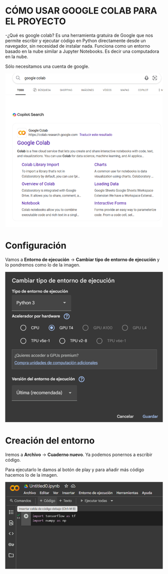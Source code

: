 # CÓMO USAR GOOGLE COLAB PARA EL PROYECTO
-¿Qué es google colab?
Es una herramienta gratuira de Google que nos permite escribir y ejecutar código en Python directamente desde un navegador, sin necesidad de instalar nada. Funciona como un entorno basado en la nube similar a Jupyter Notebooks. Es decir una computadora en la nube.

Sólo necesitamos una cuenta de google.

![Buscador](imagenes/buscador.png)

# Configuración

Vamos a **Entorno de ejecución** -> **Cambiar tipo de entorno de ejecución** y lo pondremos como lo de la imagen.

![Config](imagenes/config.png)

# Creación del entorno

Iremos a **Archivo** -> **Cuaderno nuevo**. Ya podemos ponernos a escribir código.

Para ejecutarlo le damos al botón de play y para añadir más código hacemos lo de la imagen.

![icodigo](imagenes/icodigo.png)
